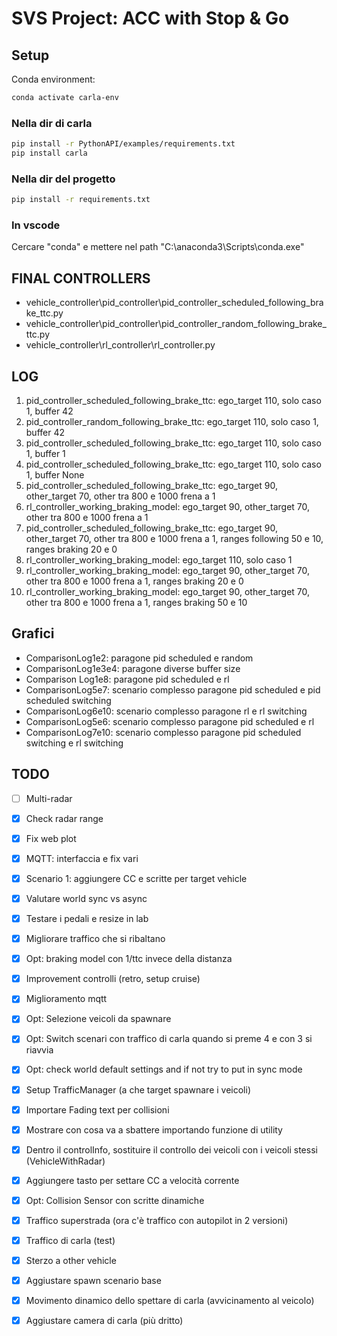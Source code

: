 # SVS Project: ACC with Stop & Go

## Setup

Conda environment:
```bash
conda activate carla-env
```
### Nella dir di carla
```bash
pip install -r PythonAPI/examples/requirements.txt
pip install carla
```
### Nella dir del progetto 
```bash
pip install -r requirements.txt
```
### In vscode

Cercare "conda" e mettere nel path "C:\anaconda3\Scripts\conda.exe"

## FINAL CONTROLLERS
- vehicle_controller\pid_controller\pid_controller_scheduled_following_brake_ttc.py
- vehicle_controller\pid_controller\pid_controller_random_following_brake_ttc.py
- vehicle_controller\rl_controller\rl_controller.py

## LOG
1. pid_controller_scheduled_following_brake_ttc: ego_target 110, solo caso 1, buffer 42
2. pid_controller_random_following_brake_ttc: ego_target 110, solo caso 1, buffer 42
3. pid_controller_scheduled_following_brake_ttc: ego_target 110, solo caso 1, buffer 1
4. pid_controller_scheduled_following_brake_ttc: ego_target 110, solo caso 1, buffer None 
5. pid_controller_scheduled_following_brake_ttc: ego_target 90, other_target 70, other tra 800 e 1000 frena a 1
6. rl_controller_working_braking_model: ego_target 90, other_target 70, other tra 800 e 1000 frena a 1
7. pid_controller_scheduled_following_brake_ttc: ego_target 90, other_target 70, other tra 800 e 1000 frena a 1, ranges following 50 e 10, ranges braking 20 e 0
8. rl_controller_working_braking_model: ego_target 110, solo caso 1
9. rl_controller_working_braking_model: ego_target 90, other_target 70, other tra 800 e 1000 frena a 1, ranges braking 20 e 0
10. rl_controller_working_braking_model: ego_target 90, other_target 70, other tra 800 e 1000 frena a 1, ranges braking 50 e 10

## Grafici
- ComparisonLog1e2: paragone pid scheduled e random
- ComparisonLog1e3e4: paragone diverse buffer size
- Comparison Log1e8: paragone pid scheduled e rl
- ComparisonLog5e7: scenario complesso paragone pid scheduled e pid scheduled switching
- ComparisonLog6e10: scenario complesso paragone rl e rl switching
- ComparisonLog5e6: scenario complesso paragone pid scheduled e rl
- ComparisonLog7e10: scenario complesso paragone pid scheduled switching e rl switching

## TODO
- [ ] Multi-radar
- [X] Check radar range
- [X] Fix web plot
- [X] MQTT: interfaccia e fix vari
- [X] Scenario 1: aggiungere CC e scritte per target vehicle
- [X] Valutare world sync vs async
- [X] Testare i pedali e resize in lab
- [X] Migliorare traffico che si ribaltano
- [X] Opt: braking model con 1/ttc invece della distanza
- [X] Improvement controlli (retro, setup cruise)
- [X] Miglioramento mqtt
- [X] Opt: Selezione veicoli da spawnare
- [X] Opt: Switch scenari con traffico di carla quando si preme 4 e con 3 si riavvia
- [X] Opt: check world default settings and if not try to put in sync mode
- [X] Setup TrafficManager (a che target spawnare i veicoli)
- [X] Importare Fading text per collisioni
- [X] Mostrare con cosa va a sbattere importando funzione di utility
- [X] Dentro il controlInfo, sostituire il controllo dei veicoli con i veicoli stessi (VehicleWithRadar)
- [X] Aggiungere tasto per settare CC a velocità corrente
- [X] Opt: Collision Sensor con scritte dinamiche
- [X] Traffico superstrada (ora c'è traffico con autopilot in 2 versioni)
- [X] Traffico di carla (test)
- [x] Sterzo a other vehicle
- [x] Aggiustare spawn scenario base
- [x] Movimento dinamico dello spettare di carla (avvicinamento al veicolo)
- [x] Aggiustare camera di carla (più dritto)

